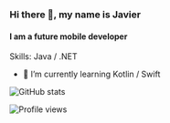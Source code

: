 ### Hi there 👋, my name is Javier
#### I am a future mobile developer

Skills: Java / .NET

- 🌱 I’m currently learning Kotlin / Swift 

![GitHub stats](https://github-readme-stats.vercel.app/api?username=bitbiird&show_icons=true)  

![Profile views](https://gpvc.arturio.dev/bitbiird)  



